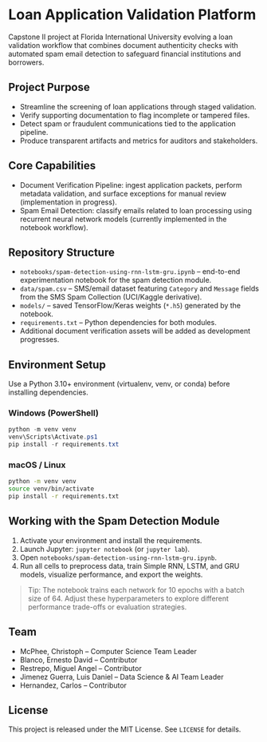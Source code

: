 # Loan Application Validation Platform

Capstone II project at Florida International University evolving a loan validation workflow that combines document authenticity checks with automated spam email detection to safeguard financial institutions and borrowers.

## Project Purpose

- Streamline the screening of loan applications through staged validation.
- Verify supporting documentation to flag incomplete or tampered files.
- Detect spam or fraudulent communications tied to the application pipeline.
- Produce transparent artifacts and metrics for auditors and stakeholders.

## Core Capabilities

- Document Verification Pipeline: ingest application packets, perform metadata validation, and surface exceptions for manual review (implementation in progress).
- Spam Email Detection: classify emails related to loan processing using recurrent neural network models (currently implemented in the notebook workflow).

## Repository Structure

- `notebooks/spam-detection-using-rnn-lstm-gru.ipynb` – end-to-end experimentation notebook for the spam detection module.
- `data/spam.csv` – SMS/email dataset featuring `Category` and `Message` fields from the SMS Spam Collection (UCI/Kaggle derivative).
- `models/` – saved TensorFlow/Keras weights (`*.h5`) generated by the notebook.
- `requirements.txt` – Python dependencies for both modules.
- Additional document verification assets will be added as development progresses.

## Environment Setup

Use a Python 3.10+ environment (virtualenv, venv, or conda) before installing dependencies.

### Windows (PowerShell)
```powershell
python -m venv venv
venv\Scripts\Activate.ps1
pip install -r requirements.txt
```

### macOS / Linux
```bash
python -m venv venv
source venv/bin/activate
pip install -r requirements.txt
```

## Working with the Spam Detection Module

1. Activate your environment and install the requirements.
2. Launch Jupyter: `jupyter notebook` (or `jupyter lab`).
3. Open `notebooks/spam-detection-using-rnn-lstm-gru.ipynb`.
4. Run all cells to preprocess data, train Simple RNN, LSTM, and GRU models, visualize performance, and export the weights.

> Tip: The notebook trains each network for 10 epochs with a batch size of 64. Adjust these hyperparameters to explore different performance trade-offs or evaluation strategies.

## Team

- McPhee, Christoph – Computer Science Team Leader
- Blanco, Ernesto David – Contributor
- Restrepo, Miguel Angel – Contributor
- Jimenez Guerra, Luis Daniel – Data Science & AI Team Leader
- Hernandez, Carlos – Contributor

## License

This project is released under the MIT License. See `LICENSE` for details.

